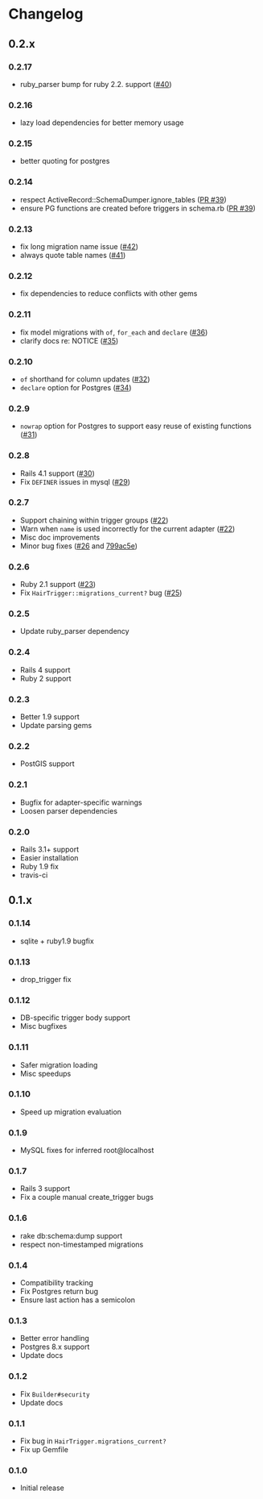 # Changelog

## 0.2.x

### 0.2.17

* ruby_parser bump for ruby 2.2. support ([#40](https://github.com/jenseng/hair_trigger/issues/40))

### 0.2.16

* lazy load dependencies for better memory usage

### 0.2.15

* better quoting for postgres

### 0.2.14

* respect ActiveRecord::SchemaDumper.ignore_tables ([PR #39](https://github.com/jenseng/hair_trigger/pull/39))
* ensure PG functions are created before triggers in schema.rb ([PR #39](https://github.com/jenseng/hair_trigger/pull/39))

### 0.2.13

* fix long migration name issue ([#42](https://github.com/jenseng/hair_trigger/issues/42))
* always quote table names ([#41](https://github.com/jenseng/hair_trigger/issues/41))

### 0.2.12

* fix dependencies to reduce conflicts with other gems

### 0.2.11

* fix model migrations with `of`, `for_each` and `declare` ([#36](https://github.com/jenseng/hair_trigger/issues/36))
* clarify docs re: NOTICE ([#35](https://github.com/jenseng/hair_trigger/issues/35))

### 0.2.10

* `of` shorthand for column updates ([#32](https://github.com/jenseng/hair_trigger/issues/32))
* `declare` option for Postgres ([#34](https://github.com/jenseng/hair_trigger/issues/34))

### 0.2.9

* `nowrap` option for Postgres to support easy reuse of existing functions ([#31](https://github.com/jenseng/hair_trigger/pull/31))

### 0.2.8

* Rails 4.1 support ([#30](https://github.com/jenseng/hair_trigger/issues/30))
* Fix `DEFINER` issues in mysql ([#29](https://github.com/jenseng/hair_trigger/issues/29))

### 0.2.7

* Support chaining within trigger groups ([#22](https://github.com/jenseng/hair_trigger/issues/22))
* Warn when `name` is used incorrectly for the current adapter ([#22](https://github.com/jenseng/hair_trigger/issues/22))
* Misc doc improvements
* Minor bug fixes ([#26](https://github.com/jenseng/hair_trigger/issues/26) and [799ac5e](https://github.com/jenseng/hair_trigger/commit/799ac5e))

### 0.2.6

* Ruby 2.1 support ([#23](https://github.com/jenseng/hair_trigger/issues/23))
* Fix `HairTrigger::migrations_current?` bug ([#25](https://github.com/jenseng/hair_trigger/issues/25))

### 0.2.5

* Update ruby_parser dependency

### 0.2.4

* Rails 4 support
* Ruby 2 support

### 0.2.3

* Better 1.9 support
* Update parsing gems

### 0.2.2

* PostGIS support

### 0.2.1

* Bugfix for adapter-specific warnings
* Loosen parser dependencies

### 0.2.0

* Rails 3.1+ support
* Easier installation
* Ruby 1.9 fix
* travis-ci

## 0.1.x

### 0.1.14

* sqlite + ruby1.9 bugfix

### 0.1.13

* drop_trigger fix

### 0.1.12

* DB-specific trigger body support
* Misc bugfixes

### 0.1.11

* Safer migration loading
* Misc speedups

### 0.1.10

* Speed up migration evaluation

### 0.1.9

* MySQL fixes for inferred root@localhost

### 0.1.7

* Rails 3 support
* Fix a couple manual create_trigger bugs

### 0.1.6

* rake db:schema:dump support
* respect non-timestamped migrations

### 0.1.4

* Compatibility tracking
* Fix Postgres return bug
* Ensure last action has a semicolon

### 0.1.3

* Better error handling
* Postgres 8.x support
* Update docs

### 0.1.2

* Fix `Builder#security`
* Update docs

### 0.1.1

* Fix bug in `HairTrigger.migrations_current?`
* Fix up Gemfile

### 0.1.0

* Initial release
